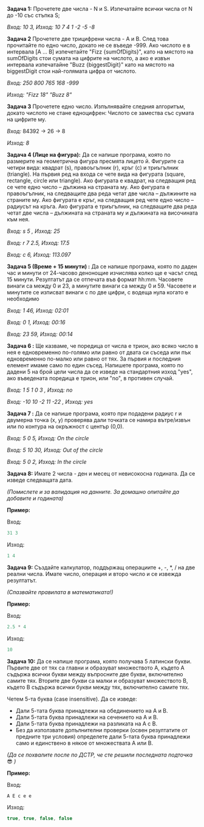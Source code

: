 **Задача 1:** Прочетете две числа - N и S. Изпечатайте всички числа от N до -10 със стъпка S;

*Вход: 10 3, Изход: 10 7 4 1 -2 -5 -8*

**Задача 2** Прочетете две трицифрени числа - A и B. След това прочитайте по едно число, докато не се въведе -999. Ако числото е в интервала [A ... B] изпечетайте "Fizz {sumOfDigits}", като на мястото на sumOfDigits стои сумата на цифрите на числото, а ако е извън интервала изпечатайне "Buzz {biggestDigit}" като на мястото на biggestDigit стои най-голямата цифра от числото.

*Вход: 250 800 765 168 -999*

*Изход: "Fizz 18" "Buzz 8"*

**Задача 3** Прочетете едно число. Изпълнявайте следния алгоритъм, докато числото не стане едноцифрен: Числото се замества със сумата на цифрите му.

*Вход:* 84392 -> 26 -> 8

*Изход: 8*

**Задача 4 (Лице на фигура):**  Да се напише програма, която по размерите на геометрична фигура пресмята
лицето й. Фигурите са четири вида: квадрат (s), правоъгълник (r), кръг (c) и триъгълник
(triangle). На първия ред на входа се чете вида на фигурата (square, rectangle, circle или
triangle). Ако фигурата е квадрат, на следващия ред се чете едно число – дължина на
страната му. Ако фигурата е правоъгълник, на следващите два реда четат две числа –
дължините на страните му. Ако фигурата е кръг, на следващия ред чете едно число –
радиусът на кръга. Ако фигурата е триъгълник, на следващите два реда четат две числа
– дължината на страната му и дължината на височината към нея.

*Вход: s 5 , Изход: 25*

*Вход: r 7 2.5, Изход: 17.5*

*Вход: c 6, Изход: 113.097*

**Задача 5 (Време + 15 минути) :** 
Да се напише програма, която по даден час и минути от 24-часово денонощие изчислява
колко ще е часът след 15 минути. Резултатът да се отпечата във формат hh:mm.
Часовете винаги са между 0 и 23, а минутите винаги са между 0 и 59.
Часовете и минутите се изписват винаги с по две цифри, с водеща
нула когато е необходимо

*Вход: 1 46, Изход: 02:01*

*Вход: 0 1, Изход: 00:16*

*Вход: 23 59, Изход: 00:14*


**Задача 6 :** 
Ще казваме, че поредица от числа е трион, ако всяко число в нея е едновременно по-голямо или равно от двата си съседа или пък едновременно по-малко или равно от тях.
За първия и последния елемент имаме само по един съсед. 
Напишете програма, която по дадени 5 на брой цели числа да се изведе
на стандартния изход "yes", ако въведената поредица е трион, или "no", в противен
случай.

*Вход: 1 5 1 0 3 , Изход: no*

*Вход: -10 10 -2 11 -22 , Изход: yes*


**Задача 7 :** 
Да се напише програма, която при подадени радиус r и двумерна точка (х, у) проверява дали точката се намира вътре/извън или по контура на окръжност с център (0,0).

*Вход: 5 0 5, Изход: On the circle*

*Вход: 5 10 30, Изход: Out of the circle*

*Вход: 5 0 2, Изход: In the circle*

**Задача 8:** Имате 2 числа - ден и месец от невисокосна годината. Да се изведе следващата дата. 

*(Помислете и за валидация на данните. За домашно опитайте да добавите и годината)*

**Пример:**

Вход:
```c++
31 3
```

Изход:
```c++
1 4
```

**Задача 9:** Създайте калкулатор, поддържащ операциите +, -, *, / на две реални числа. Имате число, операция и второ число и се извежда резултатът. 

*(Спазвайте правилата в математиката!)*

**Пример:**

Вход:
```c++
2.5 * 4
```

Изход:
```c++
10
```

**Задача 10:** Да се напише програма, която получава 5 латински букви. Първите две от тях са главни и образуват множеството A, където A съдържа всички букви между въпросните две букви, включително самите тях. Вторите две букви са малки и образуват множеството B, където B съдържа всички букви между тях, включително самите тях.

Четем 5-та буква (case insensitive). Да се изведе:

* Дали 5-тата буква принадлежи на обединението на A и B.
* Дали 5-тата буква принадлежи на сечението на A и B.
* Дали 5-тата буква принадлежи на разликата на A с B.
* Без да използвате допълнителни проверки (освен резултатите от предните три условия) определете дали 5-тата буква принадлежи само и единствено в някое от множествата A или B. 
  
*(Да се похвалите после по ДСТР, че сте решили последната подточка* 😎 *)*

**Пример:**

Вход:
```c++
A E c e e
```

Изход:
```c++
true, true, false, false
``` 
